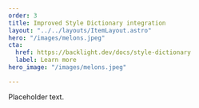 ```yaml
---
order: 3
title: Improved Style Dictionary integration
layout: "../../layouts/ItemLayout.astro"
hero: "/images/melons.jpeg"
cta:
  href: https://backlight.dev/docs/style-dictionary
  label: Learn more
hero_image: "/images/melons.jpeg"

---
```

Placeholder text.